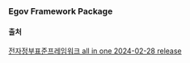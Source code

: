 ### Egov Framework Package

#### 출처 
<a href="https://www.egovframe.go.kr/home/sub.do?menuNo=49">전자정부표준프레임워크 all in one 2024-02-28 release</a>

